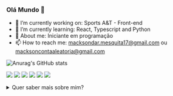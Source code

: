 ### Olá Mundo 👋


- 🔭 I’m currently working on: Sports A&T - Front-end
- 🌱 I’m currently learning: React, Typescript and Python
- 💬 About me: Iniciante em programação 
- 📫 How to reach me: macksondar.mesquita17@gmail.com ou macksoncontaaleatoria@gmail.com

![Anurag's GitHub stats](https://github-readme-stats.vercel.app/api?username=MacksonMesquita&show_icons=true&theme=radical)

![](https://img.shields.io/badge/Python-3776AB?style=for-the-badge&logo=python&logoColor=white) 
  ![](https://img.shields.io/badge/HTML-239120?style=for-the-badge&logo=html5&logoColor=white)
  ![](https://img.shields.io/badge/CSS-239120?&style=for-the-badge&logo=css3&logoColor=white)
  ![](https://img.shields.io/badge/JavaScript-323330?style=for-the-badge&logo=javascript&logoColor=F7DF1E)
  ![](https://img.shields.io/badge/React-20232A?style=for-the-badge&logo=react&logoColor=61DAFB)
  ![](https://img.shields.io/badge/TypeScript-007ACC?style=for-the-badge&logo=typescript&logoColor=white)

<details>
<summary>Quer saber mais sobre mim?</summary>
<br>
This is how you dropdown.
<br><br>
<pre>
&lt;details&gt;
&lt;summary&gt;How do I dropdown?&lt;&#47;summary&gt;
&lt;br&gt;
This is how you dropdown.
&lt;&#47;details&gt;
</pre>
</details>
